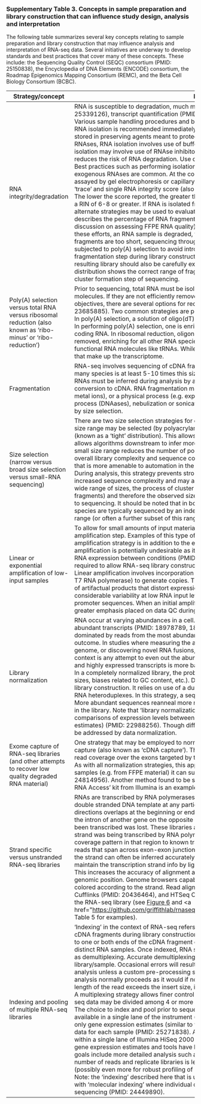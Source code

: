 ### Supplementary Table 3.  Concepts in sample preparation and library construction that can influence study design, analysis and interpretation
The following table summarizes several key concepts relating to sample preparation and library construction that may influence analysis and interpretation of RNA-seq data.  Several initiatives are underway to develop standards and best practices that cover many of these concepts.  These include: the Sequencing Quality Control (SEQC) consortium (PMID: 25150838), the Encyclopedia of DNA Elements (ENCODE) consortium, the Roadmap Epigenomics Mapping Consortium (REMC), and the Beta Cell Biology Consortium (BCBC).

| Strategy/concept         | Relevance to RNA-seq analysis and data interpretation |
|--------------------------|-------------------------------------------------------|
| RNA integrity/degradation | RNA is susceptible to degradation, much more so than DNA.  RNA degradation can significantly impact library complexity, alignment (PMID: 25339126), transcript quantification (PMID: 24885439) and other RNA-seq applications.  Degradation happens by various mechanisms.  Various sample handling procedures and best practices are commonly employed to maintain intact RNA molecules in solution.  For example, RNA isolation is recommended immediately upon obtaining cells.  In cases where immediate RNA isolation is not possible, tissues may be stored in preserving agents meant to protect RNA until isolation is possible (e.g. ‘RNAlater’).  To prevent the degrading activity of endogenous RNAses, RNA isolation involves use of buffers that inhibit the activity of these enzymes.  In addition to buffer conditions (e.g. pH), RNA isolation may involve use of RNAse inhibitors.  Similarly, immediate precipitation and removal of protein (especially RNAses) from the sample reduces the risk of RNA degradation.  Use of buffers containing chelating agents inhibits hydrolysis of RNA that can lead to strand cleavage.  Best practices such as performing isolation at low temperatures (e.g. on ice) as well as maintaining clean conditions to prevent introduction of exogenous RNAses are common.  At the completion of RNA isolation and prior to sequencing library construction, RNA quality is routinely assayed by gel electrophoresis or capillary electrophoresis, such as the Agilent 2100 bioanalyzer that provides a qualitatively interpretable ‘trace’ and single RNA integrity score (also known as a RIN number). RIN scores vary from 0 to 10.  A max score of 10 indicates intact RNA.  The lower the score reported, the greater the level of degradation. Many researchers require that RNA isolated from fresh frozen material have a RIN of 6-8 or greater. If RNA is isolated from FFPE archival samples, the RIN will usually be much lower than this. For FFPE materials, alternate strategies may be used to evaluate RNA quality. For example, some researchers choose a ‘DV200’ cutoff. The DV200 metric describes the percentage of RNA fragments greater than 200 bp in length (refer to this TechNote on TruSeq RNA Access for a more detailed discussion on assessing FFPE RNA quality). Once isolated, RNA is typically stored at -80℃ to inhibit degradation over time. If despite all of these efforts, an RNA sample is degraded, this may result in small fragmented RNA and an RNA-seq library with short insert sizes. If fragments are too short, sequencing through the insert may result in a high rate of adapter sequencing. Degraded RNA samples should not be subjected to poly(A) selection to avoid introducing 3’ end bias (PMID: 25339126). If an RNA sample is sufficiently degraded, the fragmentation step during library construction may also be skipped. When creating libraries from heavily degraded material, the quality of the resulting library should also be carefully examined. For example, by requiring a minimum concentration (e.g., 5 ng/ul) and that the insert size distribution shows the correct range of fragment sizes. Libraries made from heavily degraded RNA may require extra optimization during the cluster formation step of sequencing. |
| Poly(A) selection versus total RNA versus ribosomal reduction (also known as ‘ribo-minus’ or ‘ribo-reduction’) | Prior to sequencing, total RNA must be isolated. Total RNA is dominated by ribosomal RNA (rRNA) sequences, comprising 95-98% of RNA molecules.  If they are not efficiently removed prior to sequencing, rRNA reads will dominate the data output.  Depending on experimental objectives, there are several options for reducing the proportion of rRNAs to allow sequencing of the rest of the transcriptome (PMID: 23685885).  Two common strategies are poly(A) selection and ribo-reduction.  Each has advantages and disadvantages (PMID: 24888378).  In poly(A) selection, a solution of oligo(dT) probes is used to capture the poly(A) tail at the 3’ end of mature, processed mRNA. <br> In performing poly(A) selection, one is enriching for mature mRNA molecules, leaving behind the pre-processed mRNA as well as other non-coding RNA.  In ribosomal reduction, oligonucleotides homologous to the ribosomal RNAs are used to capture ribosomal RNA that are then removed, enriching for all other RNA species.  This procedure will yield sequence reads for non-coding RNA, pre-processed RNA, and other functional RNA molecules like tRNAs. While this data tends to be noisier, it also gives a more broad representation of the transcript classes that make up the transcriptome. |
| Fragmentation | RNA-seq involves sequencing of cDNA fragments that are usually ~250-450 nucleotides long.  The average length of RNA molecules in many species is at least 5-10 times this size.  Large RNAs must therefore be fragmented prior to sequencing and the full length structure of RNAs must be inferred during analysis by assembly of overlapping sequences.  Fragmentation is performed directly on the RNA or after conversion to cDNA.  RNA fragmentation may be achieved by an enzymatic process (e.g. RNAases), a chemical process (e.g. exposure to metal ions), or a physical process (e.g. exposure to heat or shearing by sonication).  cDNA fragmentation may similarly involve an enzymatic process (DNAases), nebulization or sonication.  To obtain a distribution of fragments in a specific size range, fragmentation is often followed by size selection. |
| Size selection (narrow versus broad size selection versus small-RNA sequencing) | There are two size selection strategies for obtaining cDNA fragments of a size range suitable for RNA sequencing.  In the first strategy, a tight size range may be selected (by polyacrylamide gel electrophoresis ‘PAGE’ for example) to produce a distribution with a small variance in size (known as a ‘tight’ distribution).  This allows for efficient cluster formation on a flow cell, leading to a higher data yield from each run.  It also allows algorithms downstream to infer more about the structure of RNAs based on any observed deviation from the expected insert size.  A small size range reduces the number of possible unique fragments that can be generated from each RNA species and therefore could reduce overall library complexity and sequence content.  In the second strategy, only small RNA species are removed using a simple column clean up that is more amenable to automation in the lab (PMID: 22973283).  This leaves a much broader distribution with a long ‘tail’ of larger RNAs.  During analysis, this strategy prevents strong inferences based on calculated insert sizes but the wider diversity of fragments may provide increased sequence complexity and may allow mapping in certain ambiguous regions that might otherwise be difficult to align to.  Despite a wide range of sizes, the process of cluster formation and sequencing may be biased towards certain sizes fragments (likely smaller fragments) and therefore the observed size distribution in sequence reads may be shifted relative to estimates of fragment size obtained prior to sequencing.  It should be noted that in both the strategies described above, very small RNAs such as miRNAs are lost.  These small RNA species are typically sequenced by an independent small RNA sequencing strategy that specifically targets RNA species in the ~20-150 bp range (or often a further subset of this range). |
| Linear or exponential amplification of low-input samples | To allow for small amounts of input material, certain RNA-seq library construction strategies incorporate an up front linear or exponential amplification step.  Examples of this type of strategy include: ‘Smart-seq’, ‘DP-seq’ and ‘CEL-seq’ (PMID: 23685885).  The initial amplification strategy is in addition to the exponential PCR amplification that is a routine part of sequence library construction.  Any amplification is potentially undesirable as it introduces biases that may mask subtle or even moderate biologically significant differences in RNA expression between conditions (PMID: 24419370).  However, in the case of extremely low input, some amount of amplification may be required to allow RNA-seq library construction. <br> Linear amplification involves incorporation of an additional adapter sequence containing a promoter sequence that allows a polymerase (often T7 RNA polymerase) to generate copies.  The high binding affinity of this enzyme for its promoter sequence is meant to minimize generation of artifactual products that distort expression measurements during analysis; however, this approach has been found to introduce considerable variability at low RNA input levels (PMID: 24419370).  During analysis, an additional trimming step is required to remove these promoter sequences.  When an initial amplification step is required, additional technical and biological replicates should be considered and greater emphasis placed on data QC during analysis. |
| Library normalization | RNA occur at varying abundances in a cell. These abundances can vary as much as 105-107, orders of magnitude from the rarest to most abundant transcripts (PMID: 18978789, 18978772).  Since RNA-seq works by random sampling, a typical RNA-seq library is often dominated by reads from the most abundantly expressed genes.  With respect to gene expression studies, this is arguably the correct outcome.  In studies where measuring the abundance is not as critical as resolving the structures of RNA transcripts, annotating a new genome, or discovering novel RNA fusions, it may be desirable to normalize the library prior to sequencing.  Library normalization in this context is any attempt to even out the abundance of transcripts such that the probability of obtaining reads from lowly expressed transcripts and highly expressed transcripts is more balanced. Several RNA-seq library normalization strategies have been proposed (PMID: 22988256).  In a completely normalized library, the probability of obtaining reads from all expressed loci would be equal (after correcting for their varying sizes, biases related to GC content, etc.).  Duplex-specific normalization (DSN) is one example of a normalization strategy used in RNA-seq library construction.  It relies on use of a duplex-specific thermostable nuclease enzyme that preferentially cleaves DNA duplexes and DNA-RNA heteroduplexes.  In this strategy, a sequencing fragment library is denatured and partially reannealed before addition of this enzyme.  More abundant sequences reanneal more rapidly, and therefore are more heavily degraded by the enzyme, reducing their relative abundance in the library.  Note that ‘library normalization’ described here should not be confused with ‘data normalization’ that seeks to enable accurate comparisons of expression levels between and within samples by adjusting for systematic biases in the data (i.e. adjusting expression estimates) (PMID: 22988256).  Though differences in library normalization efficiency between libraries could be one source of bias that might be addressed by data normalization. |
| Exome capture of RNA-seq libraries (and other attempts to recover low quality degraded RNA material) | One strategy that may be employed to normalize or ‘rescue’ RNA-seq libraries created from degraded RNA input is to subject them to exome capture (also known as ‘cDNA capture’).  This approach improves the relative representation of lowly expressed transcripts and concentrates read coverage over the exons targeted by the capture array while reducing the proportion of reads aligning to intronic and intergenic regions.  As with all normalization strategies, this approach could reduce the accuracy of expression estimates.  On the other hand, for highly degraded samples (e.g. from FFPE material) it can substantially increase the quality of transcript assemblies compared to uncaptured data (PMID: 24814956).  Another method found to be suitable for highly degraded FFPE material is the ‘RNase H’ method (PMID: 23685885).  The ‘TruSeq RNA Access’ kit from Illumina is an example of a commercially available kit that implements the cDNA capture concept. |
| Strand specific versus unstranded RNA-seq libraries | RNAs are transcribed by RNA polymerases in a 5’ to 3’ direction.  For the most part, transcription occurs using only a single strand of the double stranded DNA template at any particular locus.  However, there are significant portions of the genome where transcription in opposite directions overlaps at the beginning or ends of some genes.  Furthermore, transcription of certain genes (e.g. miRNAs) may occur from within the intron of another gene on the opposite strand.  In many early RNA-seq library construction strategies, knowledge of which strand had been transcribed was lost.  These libraries are referred to as ‘un-stranded’ libraries.  In these libraries we can not definitively know which strand was being transcribed by RNA polymerase from the genomic DNA template.  However, by comparing the position of a read and coverage pattern in that region to known transcript annotations we can often infer the likely direction/strand of transcription.  Furthermore, for reads that span across exon-exon junctions, we can compare the observed splice site sequences to that expected for canonical splicing and the strand can often be inferred accurately for these junction spanning reads.  Strand specific RNA-seq libraries have the advantage that they maintain the transcription strand info by ligating different RNA adapters on the 5’ and 3’ ends of each RNA molecule prior to cDNA synthesis.  This increases the accuracy of alignment and allows us to independently measure transcription occurring on opposite strands at the same genomic position.  Genome browsers capable of visualizing RNA-seq alignments (such as IGV) will often have a setting that allows reads to be colored according to the strand.  Read aligners (such as TopHat (PMID: 19289445, 23618408)) and expression estimating tools (such as Cufflinks (PMID: 20436464), and HTSeq Count (PMID: 25260700)) also have parameters that need to be set to indicate the strandedness of the RNA-seq library (see <a href="https://github.com/griffithlab/rnaseq_tutorial/blob/master/manuscript/figures/Figure6.pdf">Figure 6</a> and <a href="https://github.com/griffithlab/rnaseq_tutorial/blob/master/manuscript/supplementary_tables/supplementary_table_5.md"Supplementary Table 5</a> for examples). |
| Indexing and pooling of multiple RNA-seq libraries | ‘Indexing’ in the context of RNA-seq refers to the optional use of a short linker sequence, often a hexamer (or octamer), that is added to the cDNA fragments during library construction prior to sequencing.  The index sequence is also known as a ‘barcode’.  The index may be added to one or both ends of the cDNA fragment during RNA-seq library construction.  Typically a unique index corresponds to each of several distinct RNA samples.  Once indexed, RNA samples can be mixed, sequenced as a pool and separated during the analysis by a process known as demultiplexing.  Accurate demultiplexing relies on exact or near exact matching of the observed index sequence to that expected for each library/sample.  Occasional errors will result in some sequences that can not be demultiplexed and these reads are effectively lost to the analysis unless a custom pre-processing strategy is employed.  Once data has been demultiplexed, the index sequence is removed and analysis normally proceeds as it would if no indexing was performed.  However, in some cases where short fragments are sequenced and the length of the read exceeds the insert size, it may be possible for index sequences to wind up in the final read sequence. <br>A multiplexing strategy allows finer control over the amount of data produced for each RNA-seq library.  For example, a single lane of RNA-seq data may be divided among 4 or more RNA-seq libraries.  With current Illumina protocols, up to 96 samples can be indexed and pooled.  The choice to index and pool prior to sequencing is generally driven by the desire to sequence several samples at a depth lower than what is available in a single lane of the instrument (the basic unit of data production).  A good rule of thumb for RNA-seq analysis is that if you want only gene expression estimates (similar to what you would get from a microarray experiment) you will want at least ~30-50 million reads of data for each sample (PMID: 25271838).  At current data production levels this means that 4-6 samples may be indexed and sequenced within a single lane of Illumina HiSeq 2000 (or equivalent).  The sequencing depth, number, and type of replicates are critical to differential gene expression estimates and tools have been created to help design RNA-seq experiments (PMID: 25271838, 23314327).  If analysis goals include more detailed analysis such as transcriptome assembly, alternative splicing analysis and single nucleotide variant profiling, the number of reads and replicate libraries is less well understood.  Based on our own data, we recommend up to ~250 million reads per sample (possibly even more for robust profiling of lowly expressed transcripts). <br>Note: the ‘indexing’ described here that is used to allow concurrent sequencing of multiple samples in a single lane should not be confused with ‘molecular indexing’ where individual cDNA fragments are labeled to allow each molecule to be tracked from the original sample through sequencing (PMID: 24449890). |




